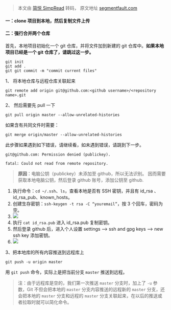> 本文由 [简悦 SimpRead](http://ksria.com/simpread/) 转码， 原文地址 [segmentfault.com](https://segmentfault.com/a/1190000021719019)



#### 一：clone 项目到本地，然后复制文件上传

#### 二：强行合并两个仓库

首先，本地项目初始化一个 git 仓库，并将文件加到新建的 git 仓库中。**如果本地项目已经是一个 git 仓库了，请跳过这一步。**

```
git init
git add .
git git commit -m "commit current files"
```

1、 将本地仓库与远程仓库关联起来

```
git remote add origin git@github.com:<github username>/<repository name>.git
```

2、 然后需要先 pull 一下

```
git pull origin master --allow-unrelated-histories
```

如果含有共同文件时需要：

```
git merge origin/master --allow-unrelated-histories
```

此步骤如果遇到如下错误，请继续看，如未遇到错误，请跳到下一步。

```
git@github.com: Permission denied (publickey).

fatal: Could not read from remote repository.
```

> **原因**：电脑公钥（publickey）未添加至 github，所以无法识别。 因而需要获取本地电脑公钥，然后登录 github 账号，添加公钥至 github.

1.  执行命令：`cd ~/.ssh`、`ls`，查看本地是否有 SSH 密钥，并且有 id_rsa 、id_rsa_pub、known_hosts。
2.  创建生存密钥：`ssh-keygen -t rsa -C “youremail”`，按 3 个回车，密码为空。
3.  ![](https://segmentfault.com/img/bVbDifa)
4.  执行 `cat id_rsa.pub` 进入 id_rsa.pub 复制密钥。
5.  然后登录 github 后，进入个人设置 settings --> ssh and gpg keys --> new ssh key 添加密钥。
6.  ![](https://segmentfault.com/img/bVbDifu)

3、把本地库的所有内容推送到远程库上

```
git push -u origin master
```

用 `git push` 命令，实际上是把当前分支 `master` 推送到远程。

> 注：由于远程库是空的，我们第一次推送 `master` 分支时，加上了 `-u` 参数，Git 不但会把本地的 `master` 分支内容推送的远程新的 `master` 分支，还会把本地的 `master` 分支和远程的 `master` 分支关联起来，在以后的推送或者拉取时就可以简化命令。

